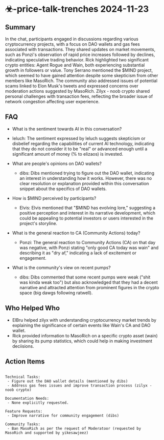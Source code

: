 # ☣-price-talk-trenches 2024-11-23

## Summary

In the chat, participants engaged in discussions regarding various cryptocurrency projects, with a focus on DAO wallets and gas fees associated with transactions. They shared updates on market movements, such as Ponzi's observation of rapid price increases followed by declines, indicating speculative trading behavior. Rick highlighted two significant crypto entities: Agent Rogue and Wain, both experiencing substantial growth in followers or value. Tony Serrano mentioned the $MIND project, which seemed to have gained attention despite some skepticism from other members like MasoRich. The community also addressed issues of potential scams linked to Elon Musk's tweets and expressed concerns over moderation actions suggested by MasoRich. Zilyx - noob crypto shared personal challenges with transaction fees, reflecting the broader issue of network congestion affecting user experience.

## FAQ

- What is the sentiment towards AI in this conversation?
- leluch: The sentiment expressed by leluch suggests skepticism or disbelief regarding the capabilities of current AI technology, indicating that they do not consider it to be "real" or advanced enough until a significant amount of money (% to elizaos) is invested.

- What are people's opinions on DAO wallets?

    - dibs: Dibs mentioned trying to figure out the DAO wallet, indicating an interest in understanding how it works. However, there was no clear resolution or explanation provided within this conversation snippet about the specifics of DAO wallets.

- How is $MIND perceived by participants?

    - Elvis: Elvis mentioned that "$MIND has evolving lore," suggesting a positive perception and interest in its narrative development, which could be appealing to potential investors or users interested in the project's storyline.

- What is the general reaction to CA (Community Actions) today?

    - Ponzi: The general reaction to Community Actions (CA) on that day was negative, with Ponzi stating "only good CA today was wain" and describing it as "dry af," indicating a lack of excitement or engagement.

- What is the community's view on recent pumps?
    - dibs: Dibs commented that some recent pumps were weak ("shit was kinda weak too") but also acknowledged that they had a decent narrative and attracted attention from prominent figures in the crypto space (big dawgs following ratwell).

## Who Helped Who

- ElBru helped zilyx with understanding cryptocurrency market trends by explaining the significance of certain events like Wain's CA and DAO wallet.
- Rick provided information to MasoRich on a specific crypto asset (wain) by sharing its pump statistics, which could help in making investment deciisions.

## Action Items

```

Technical Tasks:
 - Figure out the DAO wallet details (mentioned by dibs)
 - Address gas fees issues and improve transaction process (zilyx - noob crypto)

Documentation Needs:
 - None explicitly requested.

Feature Requests:
 - Improve narrative for community engagement (dibs)

Community Tasks:
 - Ban MasoRich as per the request of Moderatoor (requested by MasoRich and supported by yikesawjeez)
```
